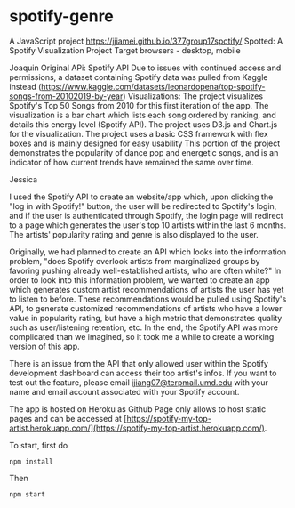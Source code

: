 # spotify-genre
A JavaScript project
https://jjiamei.github.io/377group17spotify/
Spotted: A Spotify Visualization Project
Target browsers - desktop, mobile

Joaquin
Original APi: Spotify API
Due to issues with continued access and permissions, a dataset containing Spotify data was pulled from Kaggle instead (https://www.kaggle.com/datasets/leonardopena/top-spotify-songs-from-20102019-by-year)
Visualizations: The project visualizes Spotify's Top 50 Songs from 2010 for this first iteration of the app. The visualization is a bar chart which lists each song ordered by ranking, and details this energy level (Spotify API). 
The project uses D3.js and Chart.js for the visualization. 
The project uses a basic CSS framework with flex boxes and is mainly designed for easy usability
This portion of the project demonstrates the popularity of dance pop and energetic songs, and is an indicator of how current trends have remained the same over time. 


Jessica

I used the Spotify API to create an website/app which, upon clicking the "log in with Spotify!" button, the user will be redirected to Spotify's login, and if the user is authenticated through Spotify, the login page will redirect to a page which generates the user's top 10 artists within the last 6 months. The artists' popularity rating and genre is also displayed to the user.

Originally, we had planned to create an API which looks into the information problem,  "does Spotify overlook artists from marginalized groups by favoring pushing already
well-established artists, who are often white?" In order to look into this information problem, we wanted to create an app which generates custom artist recommendations of 
artists the user has yet to listen to before. These recommendations would be pulled using Spotify's API, to generate customized recommendations of artists who have a lower 
value in popularity rating, but have a high metric that demonstrates quality such as user/listening retention, etc. In the end, the Spotify API was more complicated than
we imagined, so it took me a while to create a working version of this app. 

There is an issue from the API that only allowed user within the Spotify development dashboard can access their top artist's infos. If you want to test out the feature, please email jjiang07@terpmail.umd.edu with your name and email account associated with your Spotify account.

The app is hosted on Heroku as Github Page only allows to host static pages and can be accessed at [https://spotify-my-top-artist.herokuapp.com/](https://spotify-my-top-artist.herokuapp.com/).

To start, first do 
```
npm install
```

Then
```
npm start
```
